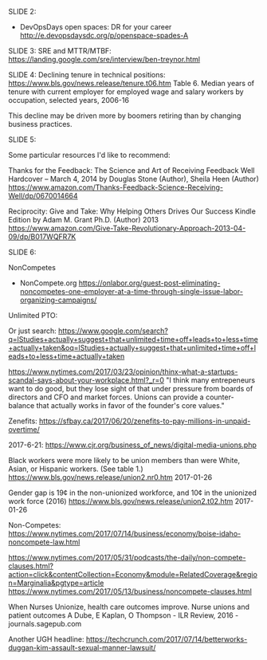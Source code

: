 SLIDE 2: 
* DevOpsDays open spaces: DR for your career
http://e.devopsdaysdc.org/p/openspace-spades-A

SLIDE 3:
SRE and MTTR/MTBF: https://landing.google.com/sre/interview/ben-treynor.html


SLIDE 4:
Declining tenure in technical positions:
https://www.bls.gov/news.release/tenure.t06.htm
Table 6. Median years of tenure with current employer for employed wage and salary workers by occupation, selected years, 2006-16

This decline may be driven more by boomers retiring than by changing business practices. 

SLIDE 5: 

Some particular resources I'd like to recommend:

Thanks for the Feedback: The Science and Art of Receiving Feedback Well Hardcover – March 4, 2014
by Douglas Stone  (Author), Sheila Heen  (Author) https://www.amazon.com/Thanks-Feedback-Science-Receiving-Well/dp/0670014664

Reciprocity: Give and Take: Why Helping Others Drives Our Success Kindle Edition
by Adam M. Grant Ph.D. (Author) 2013 https://www.amazon.com/Give-Take-Revolutionary-Approach-2013-04-09/dp/B017WQFR7K

SLIDE 6:

NonCompetes
- NonCompete.org
https://onlabor.org/guest-post-eliminating-noncompetes-one-employer-at-a-time-through-single-issue-labor-organizing-campaigns/ 

Unlimited PTO:

Or just search: https://www.google.com/search?q=lStudies+actually+suggest+that+unlimited+time+off+leads+to+less+time+actually+taken&oq=lStudies+actually+suggest+that+unlimited+time+off+leads+to+less+time+actually+taken

https://www.nytimes.com/2017/03/23/opinion/thinx-what-a-startups-scandal-says-about-your-workplace.html?_r=0 "I think many entrepeneurs want to do good, but they lose sight of that under pressure from boards of directors and CFO and market forces. Unions can provide a counter-balance that actually works in favor of the founder's core values."


Zenefits: https://sfbay.ca/2017/06/20/zenefits-to-pay-millions-in-unpaid-overtime/

2017-6-21: https://www.cjr.org/business_of_news/digital-media-unions.php

Black workers were more likely to be union members than were White, Asian, or Hispanic workers. (See table 1.) https://www.bls.gov/news.release/union2.nr0.htm 2017-01-26

Gender gap is 19¢ in the non-unionized workforce, and 10¢ in the unionized work force (2016)
https://www.bls.gov/news.release/union2.t02.htm 2017-01-26


Non-Competes: https://www.nytimes.com/2017/07/14/business/economy/boise-idaho-noncompete-law.html

https://www.nytimes.com/2017/05/31/podcasts/the-daily/non-compete-clauses.html?action=click&contentCollection=Economy&module=RelatedCoverage&region=Marginalia&pgtype=article
https://www.nytimes.com/2017/05/13/business/noncompete-clauses.html


When Nurses Unionize, health care outcomes improve. Nurse unions and patient outcomes
A Dube, E Kaplan, O Thompson - ILR Review, 2016 - journals.sagepub.com 


Another UGH headline: https://techcrunch.com/2017/07/14/betterworks-duggan-kim-assault-sexual-manner-lawsuit/